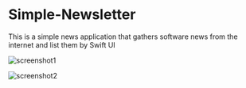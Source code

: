 # Simple-Newsletter
This is a simple news application that gathers software news from the internet and list them by Swift UI

![screenshot1](https://github.com/CodeCracker23/Simple-Newsletter/blob/master/H4CK3R%20News.xcodeproj/ss1.png)

![screenshot2](https://github.com/CodeCracker23/Simple-Newsletter/blob/master/H4CK3R%20News.xcodeproj/ss2.png)




